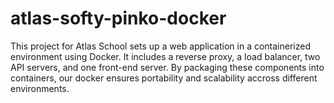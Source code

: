 # atlas-softy-pinko-docker

This project for Atlas School sets up a web application in a containerized environment using Docker. It includes a reverse proxy, a load balancer, two API servers, and one front-end server. By packaging these components into containers, our docker ensures portability and scalability accross different environments. 